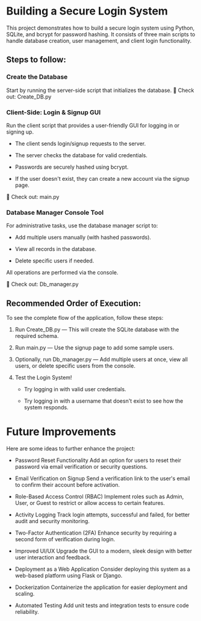 # Building a Secure Login System
This project demonstrates how to build a secure login system using Python, SQLite, and bcrypt for password hashing.
It consists of three main scripts to handle database creation, user management, and client login functionality.

## Steps to follow:
### Create the Database
Start by running the server-side script that initializes the database.
📄 Check out: Create_DB.py

### Client-Side: Login & Signup GUI
Run the client script that provides a user-friendly GUI for logging in or signing up.

- The client sends login/signup requests to the server.

- The server checks the database for valid credentials.

- Passwords are securely hashed using bcrypt.

- If the user doesn't exist, they can create a new account via the signup page.

📄 Check out: main.py

### Database Manager Console Tool
For administrative tasks, use the database manager script to:

- Add multiple users manually (with hashed passwords).

- View all records in the database.

- Delete specific users if needed.

All operations are performed via the console.

📄 Check out: Db_manager.py

## Recommended Order of Execution:
To see the complete flow of the application, follow these steps:

1. Run Create_DB.py — This will create the SQLite database with the required schema.

2. Run main.py — Use the signup page to add some sample users.

3. Optionally, run Db_manager.py — Add multiple users at once, view all users, or delete specific users from the console.

4. Test the Login System!

    - Try logging in with valid user credentials.

    - Try logging in with a username that doesn't exist to see how the system responds.
  
#  Future Improvements
Here are some ideas to further enhance the project:

- Password Reset Functionality
  Add an option for users to reset their password via email verification or security questions.

- Email Verification on Signup
  Send a verification link to the user's email to confirm their account before activation.

- Role-Based Access Control (RBAC)
  Implement roles such as Admin, User, or Guest to restrict or allow access to certain features.

- Activity Logging
  Track login attempts, successful and failed, for better audit and security monitoring.

- Two-Factor Authentication (2FA)
  Enhance security by requiring a second form of verification during login.

- Improved UI/UX
  Upgrade the GUI to a modern, sleek design with better user interaction and feedback.

- Deployment as a Web Application
  Consider deploying this system as a web-based platform using Flask or Django.

- Dockerization
  Containerize the application for easier deployment and scaling.

- Automated Testing
  Add unit tests and integration tests to ensure code reliability.


